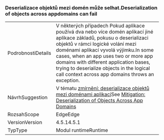 ### <a name="deserialization-of-objects-across-appdomains-can-fail"></a><span data-ttu-id="4118c-101">Deserializace objektů mezi domén může selhat.</span><span class="sxs-lookup"><span data-stu-id="4118c-101">Deserialization of objects across appdomains can fail</span></span>

|   |   |
|---|---|
|<span data-ttu-id="4118c-102">Podrobnosti</span><span class="sxs-lookup"><span data-stu-id="4118c-102">Details</span></span>|<span data-ttu-id="4118c-103">V některých případech Pokud aplikace používá dva nebo více domén aplikací jiné aplikace základů, pokusu o deserializaci objektů v rámci logické volání mezi doménami aplikací vyvolá výjimku.</span><span class="sxs-lookup"><span data-stu-id="4118c-103">In some cases, when an app uses two or more app domains with different application bases, trying to deserialize objects in the logical call context across app domains throws an exception.</span></span>|
|<span data-ttu-id="4118c-104">Návrh</span><span class="sxs-lookup"><span data-stu-id="4118c-104">Suggestion</span></span>|<span data-ttu-id="4118c-105">V tématu [zmírnění: deserializace objektů mezi doménami aplikací](~/docs/framework/migration-guide/mitigation-deserialization-of-objects-across-app-domains.md)</span><span class="sxs-lookup"><span data-stu-id="4118c-105">See [Mitigation: Deserialization of Objects Across App Domains](~/docs/framework/migration-guide/mitigation-deserialization-of-objects-across-app-domains.md)</span></span>|
|<span data-ttu-id="4118c-106">Rozsah</span><span class="sxs-lookup"><span data-stu-id="4118c-106">Scope</span></span>|<span data-ttu-id="4118c-107">Edge</span><span class="sxs-lookup"><span data-stu-id="4118c-107">Edge</span></span>|
|<span data-ttu-id="4118c-108">Version</span><span class="sxs-lookup"><span data-stu-id="4118c-108">Version</span></span>|<span data-ttu-id="4118c-109">4.5.1</span><span class="sxs-lookup"><span data-stu-id="4118c-109">4.5.1</span></span>|
|<span data-ttu-id="4118c-110">Typ</span><span class="sxs-lookup"><span data-stu-id="4118c-110">Type</span></span>|<span data-ttu-id="4118c-111">Modul runtime</span><span class="sxs-lookup"><span data-stu-id="4118c-111">Runtime</span></span>|

